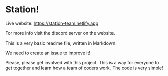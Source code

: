 # Station!

Live website: https://station-team.netlify.app

For more info visit the discord server on the website.

This is a very basic readme file, written in Markdown.

We need to create an issue to improve it!

Please, please get involved with this project. This is a way for everyone to get together and learn how a team of coders work. The code is very simple!
